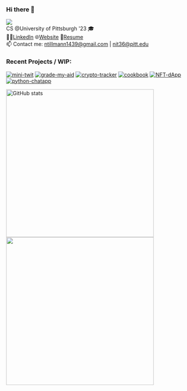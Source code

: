 ### Hi there 👋
![](https://komarev.com/ghpvc/?username=nicktill&style=for-the-badge)<br>
CS @University of Pittsburgh '23 🎓<br/>
🧑‍💼[LinkedIn](https://www.linkedin.com/in/nicholas-tillmann-4647b7187/) 🌐[Website](https://nicktill.github.io) 📄[Resume](https://nicktill.github.io/resume.pdf)<br/>
📫 Contact me: ntillmann1439@gmail.com | nit36@pitt.edu <br>

<!--
**NickTill/NickTill** is a ✨ _special_ ✨ repository because its `README.md` (this file) appears on your GitHub profile.
Here are some ideas to get you started:

 🔭 I’m currently working on ...
- 🌱 I’m currently learning ...
- 👯 I’m looking to collaborate on ...
- 🤔 I’m looking for help with ...
- 💬 Ask me about ...
📫 How to reach me: 
- 😄 Pronouns: ...
- ⚡ Fun fact: ...
-->
### Recent Projects / WIP: 

[![mini-twit](https://github-readme-stats.vercel.app/api/pin/?username=nicktill&repo=mini-twit)](https://github.com/nicktill/mini-twit&theme=transparent)
[![grade-my-aid](https://github-readme-stats.vercel.app/api/pin/?username=nicktill&repo=cs1530-finance-group)](https://github.com/nicktill/cs1530-finance-group&theme=transparent)
[![crypto-tracker](https://github-readme-stats.vercel.app/api/pin/?username=nicktill&repo=crypto-tracker)](https://github.com/nicktill/crypto-tracker&theme=transparent)
[![cookbook](https://github-readme-stats.vercel.app/api/pin/?username=nicktill&repo=cookbook)](https://github.com/nicktill/cookbook&theme=transparent)
[![NFT-dApp](https://github-readme-stats.vercel.app/api/pin/?username=nicktill&repo=NFT-dApp)](https://github.com/nicktill/NFT-dApp&theme=transparent)
[![python-chatapp](https://github-readme-stats.vercel.app/api/pin/?username=nicktill&repo=chat-app)](https://github.com/nicktill/chat-app)


<img src="https://github-readme-stats.vercel.app/api?username=nicktill&show_icons=true" alt="GitHub stats" width=400 />
<img src="https://github-readme-streak-stats.herokuapp.com/?user=nicktill&show_icons=true" width=400  />

